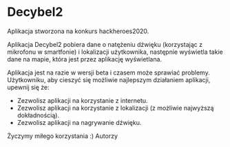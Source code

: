 # Decybel2
Aplikacja stworzona na konkurs hackheroes2020.

Aplikacja Decybel2 pobiera dane o natężeniu dźwięku (korzystając z mikrofonu w smartfonie) i lokalizacji użytkownika, następnie wyświetla takie dane na mapie, która jest przez aplikację wyświetlana.

Aplikacja jest na razie w wersji beta i czasem może sprawiać problemy.
Użytkowniku, aby cieszyć się możliwie najlepszym działaniem aplikacji, upewnij się że:
 * Zezwolisz aplikacji na korzystanie z internetu.
 * Zezwolisz aplikacji na korzystanie z lokalizacji (z możliwie najwyższą dokładnością).
 * Zezwolisz aplikacji na nagrywanie dźwięku.

Życzymy miłego korzystania :)
Autorzy
